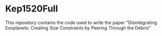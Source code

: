 # Kep1520Full

This repository contains the code used to write the paper
"Disintegrating Exoplanets: Creating Size Constraints by Peering Through the Debris"
